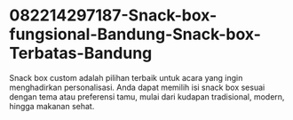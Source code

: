 # 082214297187-Snack-box-fungsional-Bandung-Snack-box-Terbatas-Bandung
Snack box custom adalah pilihan terbaik untuk acara yang ingin menghadirkan personalisasi. Anda dapat memilih isi snack box sesuai dengan tema atau preferensi tamu, mulai dari kudapan tradisional, modern, hingga makanan sehat.
